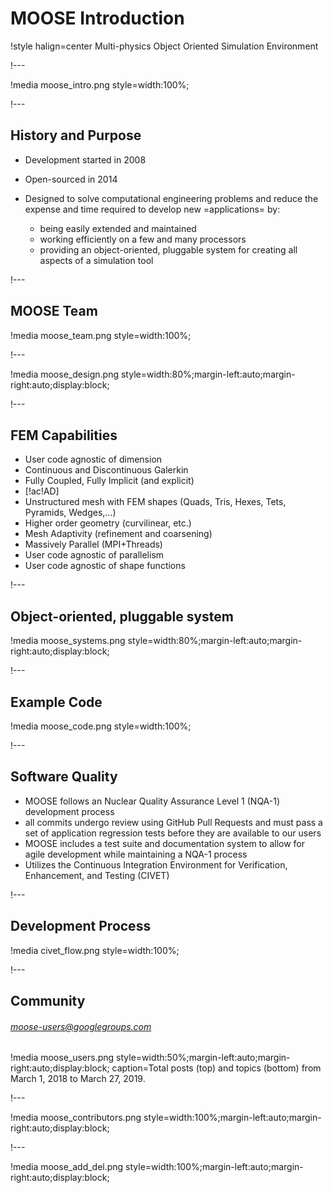 # MOOSE Introduction

!style halign=center
Multi-physics Object Oriented Simulation Environment

!---

!media moose_intro.png style=width:100%;

!---

## History and Purpose

- Development started in 2008

- Open-sourced in 2014

- Designed to solve computational engineering problems and
  reduce the expense and time required to develop new =applications= by:

  - being easily extended and maintained
  - working efficiently on a few and many processors
  - providing an object-oriented, pluggable system for creating all aspects of a simulation tool

!---

## MOOSE Team

!media moose_team.png style=width:100%;

!---

!media moose_design.png style=width:80%;margin-left:auto;margin-right:auto;display:block;

!---

## FEM Capabilities

- User code agnostic of dimension
- Continuous and Discontinuous Galerkin
- Fully Coupled, Fully Implicit (and explicit)
- [!ac!AD]
- Unstructured mesh with FEM shapes (Quads, Tris, Hexes, Tets, Pyramids, Wedges,...)
- Higher order geometry (curvilinear, etc.)
- Mesh Adaptivity (refinement and coarsening)
- Massively Parallel (MPI+Threads)
- User code agnostic of parallelism
- User code agnostic of shape functions

!---

## Object-oriented, pluggable system

!media moose_systems.png style=width:80%;margin-left:auto;margin-right:auto;display:block;

!---

## Example Code

!media moose_code.png style=width:100%;

!---

## Software Quality

- MOOSE follows an Nuclear Quality Assurance Level 1 (NQA-1) development process
- all commits undergo review using GitHub Pull Requests and must pass a set of application
  regression tests before they are available to our users
- MOOSE includes a test suite and documentation system to allow for agile development while
  maintaining a NQA-1 process
- Utilizes the Continuous Integration Environment for Verification, Enhancement, and Testing (CIVET)

!---

## Development Process

!media civet_flow.png style=width:100%;

!---

## Community

###### moose-users@googlegroups.com

!media moose_users.png style=width:50%;margin-left:auto;margin-right:auto;display:block;
       caption=Total posts (top) and topics (bottom) from March 1, 2018 to March 27, 2019.

!---

!media moose_contributors.png style=width:100%;margin-left:auto;margin-right:auto;display:block;

!---

!media moose_add_del.png style=width:100%;margin-left:auto;margin-right:auto;display:block;
